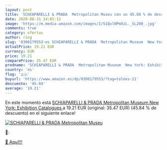 ```yaml
---
layout: post
title: 'SCHIAPARELLI & PRADA  Metropolitan Museu con un 45.84 % de descuento'
date: 2020-08-31 14:01:12
image: 'https://m.media-amazon.com/images/I/51QxlNPmXzL._SL200_.jpg'
comments: true
category: ofertas
author: ring
slug: '0300179553-es SCHIAPARELLI & PRADA  Metropolitan Museum  New York: Exhibition Catalogues '
actualPrice: 19.21 EUR
currency: EUR
price: 19.21
comparePrice: 35.47 EUR
prodname: 'SCHIAPARELLI & PRADA  Metropolitan Museum  New York: Exhibition Catalogues '
country: 'es'
flag: '🇪🇸'
buyurl: 'https://www.amazon.es/dp/0300179553/?tag=tolees-21'
descuento: '45.84'
average: '19.21'
---
```


En este momento está [SCHIAPARELLI & PRADA  Metropolitan Museum  New York: Exhibition Catalogues ](https://www.amazon.es/dp/0300179553/?tag=tolees-21) a 19.21 EUR (original: 35.47 EUR) (45.84 %  de descuento) en el siguiente enlace!

[![SCHIAPARELLI & PRADA  Metropolitan Museu](https://m.media-amazon.com/images/I/51QxlNPmXzL._SL200_.jpg)](https://www.amazon.es/dp/0300179553/?tag=tolees-21)

🔎:


[🛒 Aquí!!!](https://www.amazon.es/dp/0300179553/?tag=tolees-21)
